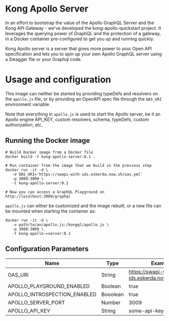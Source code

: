 # Kong Apollo Server

In an effort to bootstrap the value of the Apollo GraphQL Server and the Kong API Gateway - we've developed the kong-apollo-quickstart project. It leverages the querying power of GraphQL and the protection of a gateway, in a Docker container pre-configured to get you up and running quickly.

Kong Apollo server is a server that gives more power to your Open API specification and lets you to spin up your own Apollo GraphQL server using a Swagger file or your Graphql code.

# Usage and configuration

This image can neither be started by providing typeDefs and resolvers on
the `apollo.js` file, or by providing an OpenAPI spec file through the `OAS_URI`
environment variable.

Note that everything in `apollo.js` is used to start the Apollo server, be
it an Apollo engine API_KEY, custom resolvers, schema, typeDefs, custom
authorization, etc.


## Running the Docker image

```
# Build Docker image from a Docker file
docker build -t kong-apollo-server:0.1 .

# Run container from the image that we build in the previous step
docker run -it -d \
   -e OAS_URI='https://swapi-with-ids.eskerda.now.sh/oas.yml'
   -p 3009:3009 \
   -t kong-apollo-server:0.1

# Now you can access a GraphQL Playground on http://localhost:3009/graphql
```

`apollo.js` can either be customized and the image rebuilt, or a new
file can be mounted when starting the container as:

```
docker run -it -d \
   -v path/to/an/apollo.js:/kongql/apollo.js \
   -p 3009:3009 \
   -t kong-apollo-=server:0.1
```


## Configuration Parameters

Name | Type | Example
--- | --- | ---
OAS_URI | String | https://swapi-with-ids.eskerda.now.sh/oas.yml
APOLLO_PLAYGROUND_ENABLED | Boolean | true
APOLLO_INTROSPECTION_ENABLED | Booolean | true
APOLLO_SERVER_PORT | Number | 3009
APOLLO_API_KEY | String | some-api-key
